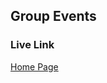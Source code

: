 ## Group Events

### Live Link

[Home Page](https://elizabethrty.github.io/SP25-NEWMN220/midterm/index.html)  